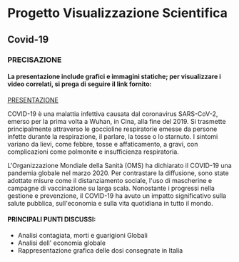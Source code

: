 # Progetto Visualizzazione Scientifica
## Covid-19
### PRECISAZIONE
#### La presentazione include grafici e immagini statiche; per visualizzare i video correlati, si prega di seguire il link fornito:

[PRESENTAZIONE](https://www.canva.com/design/DAGXfvUxZsA/8NzynTKBHbGsh-OTlDQwGw/view?utm_content=DAGXfvUxZsA&utm_campaign=designshare&utm_medium=link2&utm_source=uniquelinks&utlId=h2050ccfbde)

COVID-19 è una malattia infettiva causata dal coronavirus SARS-CoV-2, emerso per la prima volta a Wuhan, in Cina, alla fine del 2019. Si trasmette principalmente attraverso le goccioline respiratorie emesse da persone infette durante la respirazione, il parlare, la tosse o lo starnuto. I sintomi variano da lievi, come febbre, tosse e affaticamento, a gravi, con complicazioni come polmonite e insufficienza respiratoria.

L'Organizzazione Mondiale della Sanità (OMS) ha dichiarato il COVID-19 una pandemia globale nel marzo 2020. Per contrastare la diffusione, sono state adottate misure come il distanziamento sociale, l'uso di mascherine e campagne di vaccinazione su larga scala.
Nonostante i progressi nella gestione e prevenzione, il COVID-19 ha avuto un impatto significativo sulla salute pubblica, sull'economia e sulla vita quotidiana in tutto il mondo.

#### PRINCIPALI PUNTI DISCUSSI:
- Analisi contagiata, morti e guarigioni Globali
- Analisi dell' economia globale
- Rappresentazione grafica delle dosi consegnate in Italia

